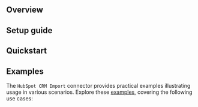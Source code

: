 ## Overview

[//]: # (TODO: Add overview mentioning the purpose of the module, supported REST API versions, and other high-level details.)

## Setup guide

[//]: # (TODO: Add detailed steps to obtain credentials and configure the module.)

## Quickstart

[//]: # (TODO: Add a quickstart guide to demonstrate a basic functionality of the module, including sample code snippets.)

## Examples

The `HubSpot CRM Import` connector provides practical examples illustrating usage in various scenarios. Explore these [examples](https://github.com/module-ballerinax-hubspot.crm.import/tree/main/examples/), covering the following use cases:

[//]: # (TODO: Add examples)
